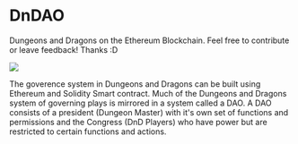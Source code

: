 # DnDAO
Dungeons and Dragons on the Ethereum Blockchain. Feel free to contribute or leave feedback! Thanks :D

![](https://i.imgur.com/urKnMPj.png)

The goverence system in Dungeons and Dragons can be built using Ethereum and Solidity Smart contract. Much of the Dungeons and Dragons
system of governing plays is mirrored in a system called a DAO. A DAO consists of a president (Dungeon Master) with it's own set 
of functions and permissions and the Congress (DnD Players) who have power but are restricted to certain functions and actions.

